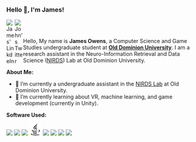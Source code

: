 ### Hello 👋, I'm James!

<a href="https://www.linkedin.com/in/james-owens-70275b1b6/">
  <img align="left" alt="James' LinkdeIn" width="22px" src="https://cdn.jsdelivr.net/npm/simple-icons@11.0.0/icons/linkedin.svg" />
</a>
<a href="https://twitter.com/15Jowens">
  <img align="left" alt="John's Twitter" width="22px" src="https://cdn.jsdelivr.net/npm/simple-icons@11.0.0/icons/x.svg" />
</a>

<br />
<br />

Hello, My name is **James Owens**, a Computer Science and Game Studies undergraduate student at [**Old Dominion University**](https://www.odu.edu/). 
I am a research assistant in the Neuro-Information Retrieval and Data Science ([NIRDS](https://nirdslab.github.io/)) Lab at Old Dominion University.

**About Me:**

- 🔭 I’m currently a undergraduate assistant in the [NIRDS Lab](https://nirdslab.github.io/) at Old Dominion University.
- 🌱 I’m currently learning about VR, machine learning, and game development (currently in Unity).

<!-- - 👯 I’m looking to collaborate on ...
- 🤔 I’m looking for help with ...
- 💬 Ask me about ...
- 📫 Please email j
- 😄 Pronouns: ...
- ⚡ Fun fact: ... -->

**Software Used:**

<code><img height="32" src="https://cdn.jsdelivr.net/npm/simple-icons@11.0.0/icons/python.svg"></code>
<code><img height="32" src="https://cdn.jsdelivr.net/npm/simple-icons@11.0.0/icons/cplusplus.svg"></code>
<code><img height="32" src="https://cdn.jsdelivr.net/npm/simple-icons@11.0.0/icons/csharp.svg"></code>
<code><img height="32" src="java-logo-svgrepo-com.svg"></code>
<code><img height="32" src="https://cdn.jsdelivr.net/npm/simple-icons@11.0.0/icons/mysql.svg"></code>
<code><img height="32" src="https://cdn.jsdelivr.net/npm/simple-icons@11.0.0/icons/unity.svg"></code>
<code><img height="32" src="https://cdn.jsdelivr.net/npm/simple-icons@11.0.0/icons/latex.svg"></code>
<code><img height="32" src="https://cdn.jsdelivr.net/npm/simple-icons@11.0.0/icons/markdown.svg"></code>
<!-- <code><img height="32" src= "> -->